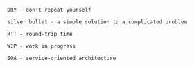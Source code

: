     DRY - don't repeat yourself

    silver bullet - a simple solution to a complicated problem
    
    RTT - round-trip time

    WIP - work in progress

    SOA - service-oriented architecture